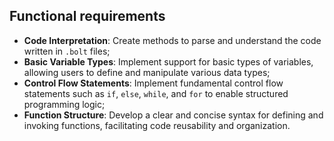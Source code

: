 ## Functional requirements

- **Code Interpretation**: Create methods to parse and understand the code written in `.bolt` files;
- **Basic Variable Types**: Implement support for basic types of variables, allowing users to define and manipulate various data types;
- **Control Flow Statements**: Implement fundamental control flow statements such as `if`, `else`, `while`, and `for` to enable structured programming logic;
- **Function Structure**: Develop a clear and concise syntax for defining and invoking functions, facilitating code reusability and organization.